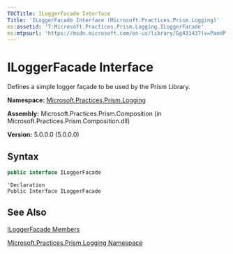 ```yaml
---
TOCTitle: ILoggerFacade Interface
Title: 'ILoggerFacade Interface (Microsoft.Practices.Prism.Logging)'
ms:assetid: 'T:Microsoft.Practices.Prism.Logging.ILoggerFacade'
ms:mtpsurl: 'https://msdn.microsoft.com/en-us/library/Gg431437(v=PandP.50)'
---
```


# ILoggerFacade Interface

Defines a simple logger façade to be used by the Prism Library.

**Namespace:** [Microsoft.Practices.Prism.Logging](https://msdn.microsoft.com/en-us/library/microsoft.practices.prism.logging(v=pandp.50))

**Assembly:** Microsoft.Practices.Prism.Composition (in Microsoft.Practices.Prism.Composition.dll)

**Version:** 5.0.0.0 (5.0.0.0)

## Syntax

```C#
public interface ILoggerFacade
```

```VB
'Declaration
Public Interface ILoggerFacade
```

## See Also

[ILoggerFacade Members](https://msdn.microsoft.com/en-us/library/microsoft.practices.prism.logging.iloggerfacade_members(v=pandp.50))

[Microsoft.Practices.Prism.Logging Namespace](https://msdn.microsoft.com/en-us/library/microsoft.practices.prism.logging(v=pandp.50))